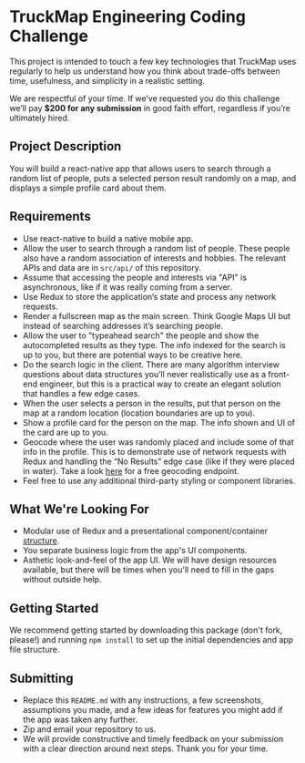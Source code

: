 # TruckMap Engineering Coding Challenge

This project is intended to touch a few key technologies that TruckMap uses regularly to help us understand how you think about trade-offs between time, usefulness, and simplicity in a realistic setting.

We are respectful of your time.  If we’ve requested you do this challenge we’ll pay **$200 for any submission** in good faith effort, regardless if you’re ultimately hired.

## Project Description

You will build a react-native app that allows users to search through a random list of people, puts a selected person result randomly on a map, and displays a simple profile card about them.

## Requirements

- Use react-native to build a native mobile app.
- Allow the user to search through a random list of people.  These people also have a random association of interests and hobbies.  The relevant APIs and data are in `src/api/` of this repository.
- Assume that accessing the people and interests via "API" is asynchronous, like if it was really coming from a server.
- Use Redux to store the application’s state and process any network requests.
- Render a fullscreen map as the main screen. Think Google Maps UI but instead of searching addresses it’s searching people.
- Allow the user to "typeahead search" the people and show the autocompleted results as they type. The info indexed for the search is up to you, but there are potential ways to be creative here.
- Do the search logic in the client.  There are many algorithm interview questions about data structures you’ll never realistically use as a front-end engineer, but this is a practical way to create an elegant solution that handles a few edge cases.
- When the user selects a person in the results, put that person on the map at a random location (location boundaries are up to you).
- Show a profile card for the person on the map.  The info shown and UI of the card are up to you.
- Geocode where the user was randomly placed and include some of that info in the profile.  This is to demonstrate use of network requests with Redux and handling the “No Results” edge case (like if they were placed in water).  Take a look [here](https://services.gisgraphy.com/reversegeocoding/search?format=json&lat=41.88832&lng=-87.623177) for a free geocoding endpoint.
- Feel free to use any additional third-party styling or component libraries.

## What We're Looking For

- Modular use of Redux and a presentational component/container [structure](https://medium.com/@dan_abramov/smart-and-dumb-components-7ca2f9a7c7d0).
- You separate business logic from the app's UI components.
- Asthetic look-and-feel of the app UI.  We will have design resources available, but there will be times when you'll need to fill in the gaps without outside help.

## Getting Started

We recommend getting started by downloading this package (don't fork, please!) and running `npm install` to set up the initial dependencies and app file structure.

## Submitting

- Replace this `README.md` with any instructions, a few screenshots, assumptions you made, and a few ideas for features you might add if the app was taken any further.
- Zip and email your repository to us.
- We will provide constructive and timely feedback on your submission with a clear direction around next steps.  Thank you for your time.

